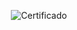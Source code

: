 <div align="center">

  ![Certificado](https://user-images.githubusercontent.com/86432393/150195072-49359c31-e5cf-4c6f-a8d6-34b2f2227979.png)

</div>
